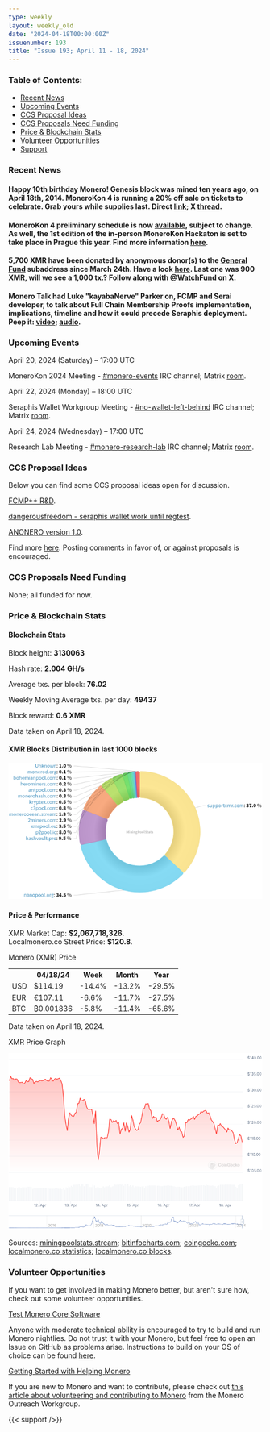 ```yaml
---
type: weekly
layout: weekly_old
date: "2024-04-18T00:00:00Z"
issuenumber: 193
title: "Issue 193; April 11 - 18, 2024"
---
```


<h3>Table of Contents:</h3>
<ul class="contents">
    <li><a href="#news">Recent News</a></li>
    <li><a href="#events">Upcoming Events</a></li>
    <li><a href="#ideas">CCS Proposal Ideas</a></li>
    <li><a href="#proposals">CCS Proposals Need Funding</a></li>
    <li><a href="#stats">Price & Blockchain Stats</a></li>
    <li><a href="#volunteer">Volunteer Opportunities</a></li>
    <li><a href="#support">Support</a></li>
</ul>

<h3 id="news">Recent News</h3>

<div class="newsbyte">
    <h4>Happy 10th birthday Monero! Genesis block was mined ten years ago, on April 18th, 2014. MoneroKon 4 is running a 20% off sale on tickets to celebrate. Grab yours while supplies last. Direct <a href="https://shop.monerokon.org/monerokon/2024/redeem?voucher=10YEAR" target="_blank">link</a>; X <a href="https://nitter.poast.org/MoneroKon/status/1779764540747493544" target="_blank">thread</a>.</h4>
</div>

<div class="newsbyte">
    <h4>MoneroKon 4 preliminary schedule is now <a href="https://cfp.monerokon.org/2024/schedule/#" target="_blank">available</a>, subject to change. As well, the 1st edition of the in-person MoneroKon Hackaton is set to take place in Prague this year. Find more information <a href="https://monerokon.devfolio.co/" target="_blank">here</a>.</h4>
</div>

<div class="newsbyte">
    <h4>5,700 XMR have been donated by anonymous donor(s) to the <a href="https://ccs.getmonero.org/donate/" target="_blank">General Fund</a> subaddress since March 24th. Have a look <a href="https://revuo-xmr.com/img/plus100XMR_GF.png" target="_blank">here</a>. Last one was 900 XMR, will we see a 1,000 tx.? Follow along with <a href="https://nitter.poast.org/WatchFund/" target="_blank">@WatchFund</a> on X.</h4>
</div>

<div class="newsbyte">
    <h4>Monero Talk had Luke "kayabaNerve" Parker on, FCMP and Serai developer, to talk about Full Chain Membership Proofs implementation, implications, timeline and how it could precede Seraphis deployment. Peep it: <a href="https://iteroni.com/watch?v=hXy6IoZjqQM" target="_blank">video</a>; <a href="https://www.monerotalk.live/monerotalk-308" target="_blank">audio</a>.</h4>
</div>

<h3 id="events">Upcoming Events</h3>

<div class="event">
    <p class="date" markdown="1">April 20, 2024 (Saturday) – 17:00 UTC</p>
    <p markdown="1">MoneroKon 2024 Meeting - <a href="irc://irc.libera.chat/#monero-events" target="_blank">#monero-events</a> IRC channel; Matrix <a href="https://matrix.to/#/#monero-events:monero.social" target="_blank">room</a>.</p>
</div>

<div class="event">
    <p class="date" markdown="1">April 22, 2024 (Monday) – 18:00 UTC</p>
    <p markdown="1">Seraphis Wallet Workgroup Meeting - <a href="irc://irc.libera.chat/#no-wallet-left-behind" target="_blank">#no-wallet-left-behind</a> IRC channel; Matrix <a href="https://matrix.to/#/#no-wallet-left-behind:monero.social" target="_blank">room</a>.</p>
</div>

<div class="event">
    <p class="date" markdown="1">April 24, 2024 (Wednesday) – 17:00 UTC</p>
    <p markdown="1">Research Lab Meeting - <a href="irc://irc.libera.chat/#monero-research-lab" target="_blank">#monero-research-lab</a> IRC channel; Matrix <a href="https://matrix.to/#/#monero-research-lab:monero.social" target="_blank">room</a>.</p>
</div>

<h3 id="ideas">CCS Proposal Ideas</h3>

<p>Below you can find some CCS proposal ideas open for discussion.</p>

<div class="proposal">
<p><a href="https://repo.getmonero.org/monero-project/ccs-proposals/-/merge_requests/448" target="_blank">FCMP++ R&D</a>.</p>
</div>

<div class="proposal">
<p><a href="https://repo.getmonero.org/monero-project/ccs-proposals/-/merge_requests/442" target="_blank">dangerousfreedom - seraphis wallet work until regtest</a>.</p>
</div>

<div class="proposal">
<p><a href="https://repo.getmonero.org/monero-project/ccs-proposals/-/merge_requests/447" target="_blank">ANONERO version 1.0</a>.</p>
</div>

<div class="proposal">
<p>Find more <a href="https://ccs.getmonero.org/ideas/" target="_blank">here</a>. Posting comments in favor of, or against proposals is encouraged.</p>
</div>

<h3 id="proposals">CCS Proposals Need Funding</h3>

<p>None; all funded for now.</p>

<h3 id="stats">Price & Blockchain Stats</h3>

<h4 class="stat">Blockchain Stats</h4>

<div class="bcstats">
    <p>Block height: <b>3130063</b></p>
    <p>Hash rate: <b>2.004 GH/s</b></p>
    <p>Average txs. per block: <b>76.02</b></p>
    <p>Weekly Moving Average txs. per day: <b>49437</b></p>
    <p>Block reward: <b>0.6 XMR</b></p>
</div>
<p class="note">Data taken on April 18, 2024.</p>

<h4 class="stat">XMR Blocks Distribution in last 1000 blocks</h4>
<p><img src="/img/hashrate-pool-distribution-04181.png" alt="Hashrate Pool Distribution Pie Chart"/></p>

<h4 class="stat" id="price-stat">Price & Performance</h4>

<div class="price-intro">XMR Market Cap: <b>$2,067,718,326</b>.<br/>Localmonero.co Street Price: <b>$120.8</b>.</div>

<p class="table-title">Monero (XMR) Price</p>
<table class="price-table">
  <tr class="row1">
    <th></th>
    <th>04/18/24</th>
    <th>Week</th>
    <th>Month</th>
    <th>Year</th>
  </tr>
  <tr>
    <td data-th="XMR to">USD</td>
    <td data-th="04/18/24">$114.19</td>
    <td data-th="Week" class="red">-14.4%</td>
    <td data-th="Month" class="red">-13.2%</td>
    <td data-th="Year" class="red">-29.5%</td>
  </tr>
  <tr class="row3">
    <td data-th="XMR to">EUR</td>
    <td data-th="04/18/24">€107.11</td>
    <td data-th="Week" class="red">-6.6%</td>
    <td data-th="Month" class="red">-11.7%</td>
    <td data-th="Year" class="red">-27.5%</td>
  </tr>
  <tr>
    <td data-th="XMR to">BTC</td>
    <td data-th="04/18/24">₿0.001836</td>
    <td data-th="Week" class="red">-5.8%</td>
    <td data-th="Month" class="red">-11.4%</td>
    <td data-th="Year" class="red">-65.6%</td>
  </tr>
</table>
<p class="note">Data taken on April 18, 2024.</p>

<p class="table-title">XMR Price Graph</p>

![XMR Price Graph 04/11/24-04/18/24](/img/weekly-chart-04181.png "XMR Price Graph 04/11/24-04/18/24")

Sources: <a href="https://miningpoolstats.stream/monero" target="_blank">miningpoolstats.stream</a>; <a href="https://bitinfocharts.com/monero/" target="_blank">bitinfocharts.com</a>; <a href="https://www.coingecko.com/en/coins/monero" target="_blank">coingecko.com</a>; <a href="https://localmonero.co/statistics" target="_blank">localmonero.co statistics</a>; <a href="https://localmonero.co/blocks" target="_blank">localmonero.co blocks</a>.

<h3 id="volunteer">Volunteer Opportunities</h3>

<p>If you want to get involved in making Monero better, but aren't sure how, check out some volunteer opportunities.</p>

<div class="newsbyte">
    <p class="date"><a href="https://github.com/monero-project/monero" target="_blank">Test Monero Core Software</a></p>
    <p>Anyone with moderate technical ability is encouraged to try to build and run Monero nightlies. Do not trust it with your Monero, but feel free to open an Issue on GitHub as problems arise. Instructions to build on your OS of choice can be found <a href="https://github.com/monero-project/monero#compiling-monero-from-source" target="_blank">here</a>. </p>
</div>

<div class="newsbyte">
    <p class="date"><a href="https://github.com/monero-project/monero" target="_blank">Getting Started with Helping Monero</a></p>
    <p>If you are new to Monero and want to contribute, please check out <a href="https://web.archive.org/web/20200805013127/https://www.monerooutreach.org/stories/getting-started-helping-monero.html" target="_blank">this article about volunteering and contributing to Monero</a> from the Monero Outreach Workgroup. </p>
</div>

{{< support />}}

